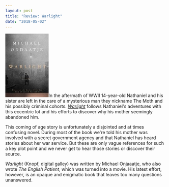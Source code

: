 ```yaml
---
layout: post
title: "Review: Warlight"
date: "2018-05-02"
---
```


![](/assets/images/51Fxy-n8MkL-136x200.jpg)In the aftermath of WWII 14-year-old Nathaniel and his sister are left in the care of a mysterious man they nickname The Moth and his possibly criminal cohorts. [_Warlight_](https://amzn.to/2KuZlD3) follows Nathaniel's adventures with this eccentric lot and his efforts to discover why his mother seemingly abandoned him.

This coming of age story is unfortunately a disjointed and at times confusing novel. During most of the book we're told his mother was involved with a secret government agency and that Nathaniel has heard stories about her war service. But these are only vague references for such a key plot point and we never get to hear those stories or discover their source.

_Warlight_ (Knopf, digital galley) was written by Michael Onjaaatje, who also wrote _The English Patient_, which was turned into a movie. His latest effort, however, is an opaque and enigmatic book that leaves too many questions unanswered.
